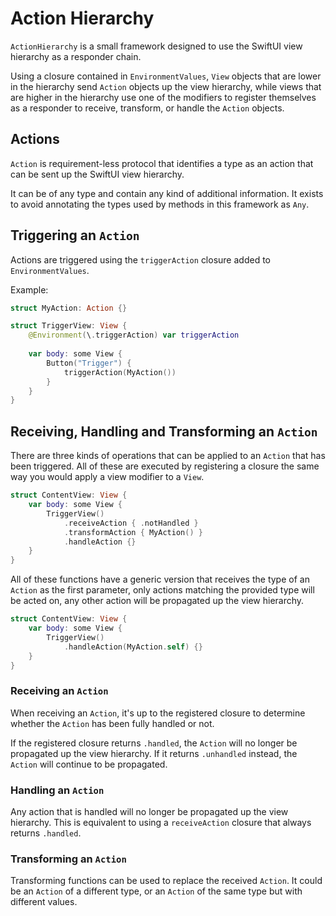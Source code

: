 # Action Hierarchy

`ActionHierarchy` is a small framework designed to use the SwiftUI view hierarchy as a responder chain.

Using a closure contained in `EnvironmentValues`, `View` objects that are lower in the hierarchy send `Action` objects up the view hierarchy, while views that are higher in the hierarchy use one of the modifiers to register themselves as a responder to receive, transform, or handle the `Action` objects.

## Actions

`Action` is requirement-less protocol that identifies a type as an action that can be sent up the SwiftUI view hierarchy.

It can be of any type and contain any kind of additional information. It exists to avoid annotating the types used by methods in this framework as `Any`.

## Triggering an `Action`

Actions are triggered using the `triggerAction` closure added to `EnvironmentValues`.

Example:

```swift
struct MyAction: Action {}

struct TriggerView: View {
	@Environment(\.triggerAction) var triggerAction
	
	var body: some View {
		Button("Trigger") {
			triggerAction(MyAction())
		}
	}
}
```

## Receiving, Handling and Transforming an `Action`

There are three kinds of operations that can be applied to an `Action` that has been triggered. All of these are executed by registering a closure the same way you would apply a view modifier to a `View`.

```swift
struct ContentView: View {
	var body: some View {
		TriggerView()
			.receiveAction { .notHandled }
			.transformAction { MyAction() }
			.handleAction {}
	}
}
```

All of these functions have a generic version that receives the type of an `Action` as the first parameter, only actions matching the provided type will be acted on, any other action will be propagated up the view hierarchy.

```swift
struct ContentView: View {
	var body: some View {
		TriggerView()
			.handleAction(MyAction.self) {}
	}
}
```

### Receiving an `Action`

When receiving an `Action`, it's up to the registered closure to determine whether the `Action` has been fully handled or not.

If the registered closure returns `.handled`, the `Action` will no longer be propagated up the view hierarchy.
If it returns `.unhandled` instead, the `Action` will continue to be propagated.

### Handling an `Action`

Any action that is handled will no longer be propagated up the view hierarchy. This is equivalent to using a `receiveAction` closure that always returns `.handled`.

### Transforming an `Action`

Transforming functions can be used to replace the received `Action`. It could be an `Action` of a different type, or an `Action` of the same type but with different values.
